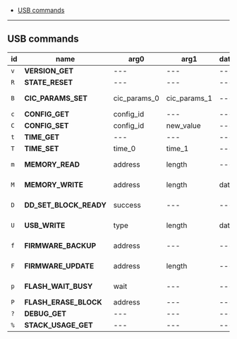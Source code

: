 - [USB commands](#usb-commands)

---

## USB commands

| id  | name                   | arg0         | arg1         | data | response         | description                                         |
| --- | ---------------------- | ------------ | ------------ | ---- | ---------------- | --------------------------------------------------- |
| `v` | **VERSION_GET**        | ---          | ---          | ---  | api_version      | Get command API version                             |
| `R` | **STATE_RESET**        | ---          | ---          | ---  | ---              | Reset entire flashcart state                        |
| `B` | **CIC_PARAMS_SET**     | cic_params_0 | cic_params_1 | ---  | ---              | Set CIC mode/seed/version/checksum                  |
| `c` | **CONFIG_GET**         | config_id    | ---          | ---  | current_value    | Get config option                                   |
| `C` | **CONFIG_SET**         | config_id    | new_value    | ---  | ---              | Set config option                                   |
| `t` | **TIME_GET**           | ---          | ---          | ---  | time             | Get current RTC value                               |
| `T` | **TIME_SET**           | time_0       | time_1       | ---  | ---              | Set RTC value                                       |
| `m` | **MEMORY_READ**        | address      | length       | ---  | data             | Read data from specified memory address             |
| `M` | **MEMORY_WRITE**       | address      | length       | data | ---              | Write data to specified memory address              |
| `D` | **DD_SET_BLOCK_READY** | success      | ---          | ---  | ---              | Notify flashcart about 64DD block readiness         |
| `U` | **USB_WRITE**          | type         | length       | data | N/A              | Send data to be received by app running on N64      |
| `f` | **FIRMWARE_BACKUP**    | address      | ---          | ---  | status/length    | Backup firmware to specified memory address         |
| `F` | **FIRMWARE_UPDATE**    | address      | length       | ---  | status           | Update firmware from specified memory address       |
| `p` | **FLASH_WAIT_BUSY**    | wait         | ---          | ---  | erase_block_size | Wait until flash ready / get flash block erase size |
| `P` | **FLASH_ERASE_BLOCK**  | address      | ---          | ---  | ---              | Start flash block erase                             |
| `?` | **DEBUG_GET**          | ---          | ---          | ---  | debug_data       | Get internal FPGA debug info                        |
| `%` | **STACK_USAGE_GET**    | ---          | ---          | ---  | stack_usage      | Get per task stack usage                            |
